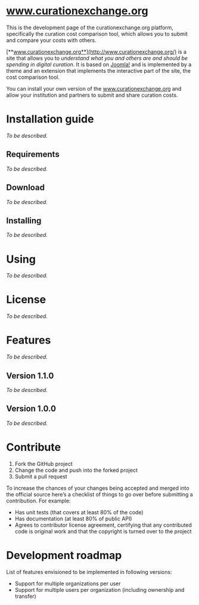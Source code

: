 www.curationexchange.org
====

This is the development page of the curationexchange.org platform, specifically the curation cost comparison tool, which allows you to submit and compare your costs with others.

[**www.curationexchange.org**](http://www.curationexchange.org/) is a site that allows you to *understand what you and others are and should be spending in digital curation*. It is based on [Joomla!](http://www.joomla.org/) and is implemented by a theme and an extension that implements the interactive part of the site, the cost comparison tool.

You can install your own version of the www.curationexchange.org and allow your institution and partners to submit and share curation costs.

# Installation guide
*To be described.*

## Requirements
*To be described.*

## Download
*To be described.*

## Installing
*To be described.*

# Using
*To be described.*

# License
*To be described.*

# Features
*To be described.*

## Version 1.1.0
*To be described.*

## Version 1.0.0
*To be described.*

# Contribute
1. Fork the GitHub project
2. Change the code and push into the forked project
3. Submit a pull request

To increase the chances of your changes being accepted and merged into the official source here’s a checklist of things to go over before submitting a contribution. For example:
* Has unit tests (that covers at least 80% of the code)
* Has documentation (at least 80% of public API)
* Agrees to contributor license agreement, certifying that any contributed code is original work and that the copyright is turned over to the project

# Development roadmap
List of features envisioned to be implemented in following versions:
* Support for multiple organizations per user
* Support for multiple users per organization (including ownership and transfer)
